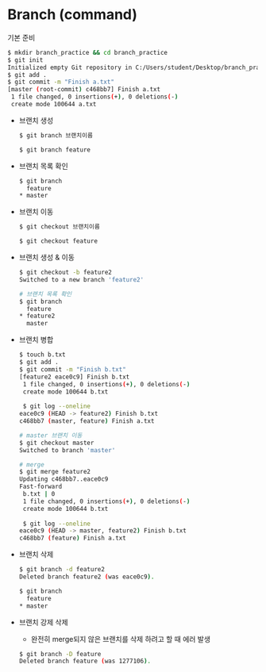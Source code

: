 # Branch (command)

기본 준비

```bash
$ mkdir branch_practice && cd branch_practice
$ git init
Initialized empty Git repository in C:/Users/student/Desktop/branch_practice/.git/
$ git add .
$ git commit -m "Finish a.txt"
[master (root-commit) c468bb7] Finish a.txt
 1 file changed, 0 insertions(+), 0 deletions(-)
 create mode 100644 a.txt
```



- 브랜치 생성

  ```bash
  $ git branch 브랜치이름
  
  $ git branch feature
  ```

- 브랜치 목록 확인

  ```bash
  $ git branch
    feature
  * master
  ```

- 브랜치 이동

   ```bash
   $ git checkout 브랜치이름
   
   $ git checkout feature
   
   ```

- 브랜치 생성 & 이동

  ```bash
  $ git checkout -b feature2
  Switched to a new branch 'feature2'
  
  # 브랜치 목록 확인
  $ git branch
    feature
  * feature2
    master
  ```

- 브랜치 병합

  ```bash
  $ touch b.txt
  $ git add .
  $ git commit -m "Finish b.txt"
  [feature2 eace0c9] Finish b.txt
   1 file changed, 0 insertions(+), 0 deletions(-)
   create mode 100644 b.txt
   
   $ git log --oneline
  eace0c9 (HEAD -> feature2) Finish b.txt
  c468bb7 (master, feature) Finish a.txt
  
  # master 브랜치 이동
  $ git checkout master
  Switched to branch 'master'
  
  # merge
  $ git merge feature2
  Updating c468bb7..eace0c9
  Fast-forward
   b.txt | 0
   1 file changed, 0 insertions(+), 0 deletions(-)
   create mode 100644 b.txt
   
   $ git log --oneline
  eace0c9 (HEAD -> master, feature2) Finish b.txt
  c468bb7 (feature) Finish a.txt
  
  ```

- 브랜치 삭제

  ```bash
  $ git branch -d feature2
  Deleted branch feature2 (was eace0c9).
  
  $ git branch
    feature
  * master
  ```

- 브랜치 강제 삭제

  - 완전히 merge되지 않은 브랜치를 삭제 하려고 할 때 에러 발생

  ```bash
  $ git branch -D feature
  Deleted branch feature (was 1277106).
  
  ```

  